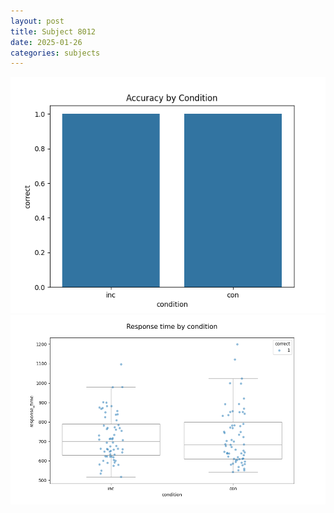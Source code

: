 ```yaml
---
layout: post
title: Subject 8012
date: 2025-01-26
categories: subjects
---
```


![](data/8012/run-10/8012_NF_acc.png)
![](data/8012/run-10/8012_NF_rt.png)
